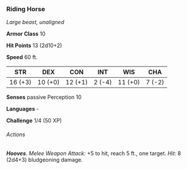 ### Riding Horse

*Large beast, unaligned*

**Armor Class** 10

**Hit Points** 13 (2d10+2)

**Speed** 60 ft.

| STR      | DEX      | CON      | INT      | WIS      | CHA      |
|:--------:|:--------:|:--------:|:--------:|:--------:|:--------:|
| 16 (+3)  | 10 (+0)  | 12 (+1)  | 2 (-4)   | 11 (+0)  | 7 (-2)   |

**Senses** passive Perception 10

**Languages** -

**Challenge** 1/4 (50 XP)

###### Actions

***Hooves***. *Melee Weapon Attack:* +5 to hit, reach 5 ft., one target. *Hit:* 8 (2d4+3) bludgeoning damage.